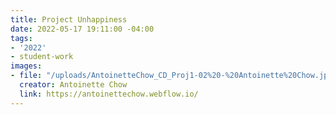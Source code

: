 ```yaml
---
title: Project Unhappiness
date: 2022-05-17 19:11:00 -04:00
tags:
- '2022'
- student-work
images:
- file: "/uploads/AntoinetteChow_CD_Proj1-02%20-%20Antoinette%20Chow.jpg"
  creator: Antoinette Chow
  link: https://antoinettechow.webflow.io/
---
```


